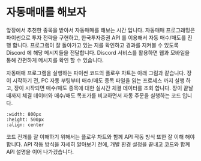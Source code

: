 # 자동매매를 해보자

앞장에서 추천한 종목을 받아서 자동매매를 해보는 시간 입니다.
자동매매 프로그래밍은 파이썬으로 투자 전략을 구현하고,
한국투자증권 API 를 이용해서 자동 매수/매도를 진행 합니다. 
프로그램이 잘 돌아가고 있는 지를 확인하고 경과를 지켜볼 수 있도록 Discord 에 해당 메시지들을 전달합니다.
Discord 서비스를 활용하면 웹과 모바일을 통해 간편하게 메시지를 확인 할 수 있습니다.


자동매매 프로그램을 실행하는 파이썬 코드의 플로우 차트는 아래 그림과 같습니다.
장이 시작하기 전, PC 자동 부팅부터 매수/매도 종목 파일을 읽는 프로세스 까지 실행 하고, 
장이 시작되면 매수/매도 종목에 대한 실시간 체결 데이터를 조회 합니다.
장이 끝날 때까지 체결 데이터와 매수/매도 목표가를 비교하면서 자동 주문을 실행하는 코드 입니다.


```{image} images/flow_chart.png
:width: 800px
:height: 500px
:align: center
```

코드 전개를 잘 이해하기 위해서는 플로우 차트와 함께 API 작동 방식 또한 잘 이해 해야 합니다.
API 작동 방식을 자세히 알아보기 전에, 개발 환경 설정을 끝내고 코드와 함께 API 설명을 이어 나가겠습니다.